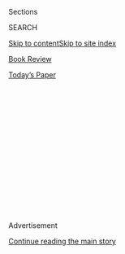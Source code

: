 <div id="app">

<div>

<div>

<div>

<div class="NYTAppHideMasthead css-1q2w90k e1suatyy0">

<div class="section css-ui9rw0 e1suatyy2">

<div class="css-eph4ug er09x8g0">

<div class="css-6n7j50">

</div>

<span class="css-1dv1kvn">Sections</span>

<div class="css-10488qs">

<span class="css-1dv1kvn">SEARCH</span>

</div>

[Skip to content](#site-content)[Skip to site index](#site-index)

</div>

<div id="masthead-section-label" class="css-1wr3we4 eaxe0e00">

[Book
Review](https://www.nytimes3xbfgragh.onion/section/books/review)

</div>

<div class="css-10698na e1huz5gh0">

</div>

</div>

<div id="masthead-bar-one" class="section hasLinks css-15hmgas e1csuq9d3">

<div class="css-uqyvli e1csuq9d0">

</div>

<div class="css-1uqjmks e1csuq9d1">

</div>

<div class="css-9e9ivx">

[](https://myaccount.nytimes3xbfgragh.onion/auth/login?response_type=cookie&client_id=vi)

</div>

<div class="css-1bvtpon e1csuq9d2">

[Today’s
Paper](https://www.nytimes3xbfgragh.onion/section/todayspaper)

</div>

</div>

</div>

</div>

<div data-aria-hidden="false">

<div id="site-content" data-role="main">

<div>

<div class="css-1aor85t" style="opacity:0.000000001;z-index:-1;visibility:hidden">

<div class="css-1hqnpie">

<div class="css-epjblv">

<span class="css-17xtcya">[Book
Review](/section/books/review)</span><span class="css-x15j1o">|</span><span class="css-fwqvlz">February’s
Book Club Pick: The Dickensian Conditions of Life in a For-Profit
Lockup</span>

</div>

<div class="css-k008qs">

<div class="css-1iwv8en">

<span class="css-18z7m18"></span>

<div>

</div>

</div>

<span class="css-1n6z4y">https://nyti.ms/2QgtrfQ</span>

<div class="css-1705lsu">

<div class="css-4xjgmj">

<div class="css-4skfbu" data-role="toolbar" data-aria-label="Social Media Share buttons, Save button, and Comments Panel with current comment count" data-testid="share-tools">

  - 
  - 
  - 
  - 
    
    <div class="css-6n7j50">
    
    </div>

  - 
  - 

</div>

</div>

</div>

</div>

</div>

</div>

<div id="NYT_TOP_BANNER_REGION" class="css-13pd83m">

</div>

<div id="top-wrapper" class="css-1sy8kpn">

<div id="top-slug" class="css-l9onyx">

Advertisement

</div>

[Continue reading the main
story](#after-top)

<div class="ad top-wrapper" style="text-align:center;height:100%;display:block;min-height:250px">

<div id="top" class="place-ad" data-position="top" data-size-key="top">

</div>

</div>

<div id="after-top">

</div>

</div>

<div id="sponsor-wrapper" class="css-1hyfx7x">

<div id="sponsor-slug" class="css-19vbshk">

Supported by

</div>

[Continue reading the main
story](#after-sponsor)

<div id="sponsor" class="ad sponsor-wrapper" style="text-align:center;height:100%;display:block">

</div>

<div id="after-sponsor">

</div>

</div>

Nonfiction

<div class="css-1vkm6nb ehdk2mb0">

# February’s Book Club Pick: The Dickensian Conditions of Life in a For-Profit Lockup

</div>

<div class="css-79elbk" data-testid="photoviewer-wrapper">

<div class="css-z3e15g" data-testid="photoviewer-wrapper-hidden">

</div>

<div class="css-1a48zt4 ehw59r15" data-testid="photoviewer-children">

![<span class="css-cnj6d5 e1z0qqy90" itemprop="copyrightHolder"><span class="css-1ly73wi e1tej78p0">Credit...</span><span><span>Post
Typography</span></span></span>](https://static01.graylady3jvrrxbe.onion/images/2018/10/07/books/review/07Blakeslee-COVER/merlin_144320568_122dfc9a-667b-469c-81ae-9d01dbf97097-articleLarge.jpg?quality=75&auto=webp&disable=upscale)

</div>

</div>

<div class="css-170u9t6">

<div class="css-u7fh8e">

<div class="css-79elbk">

Buy Book<span data-aria-hidden="true">
    ▾</span>

  - [Amazon](https://www.amazon.com/gp/search?index=books&tag=NYTBSREV-20&field-keywords=American+Prison%3A+A+Reporter%E2%80%99s+Undercover+Journey+Into+the+Business+of+Punishment+Shane+Bauer)
  - [Apple
    Books](https://du-gae-books-dot-nyt-du-prd.appspot.com/buy?title=American+Prison%3A+A+Reporter%E2%80%99s+Undercover+Journey+Into+the+Business+of+Punishment&author=Shane+Bauer)
  - [Barnes and
    Noble](https://www.anrdoezrs.net/click-7990613-11819508?url=https%3A%2F%2Fwww.barnesandnoble.com%2Fw%2F%3Fean%3D9780735223585)
  - [Books-A-Million](https://www.anrdoezrs.net/click-7990613-35140?url=https%3A%2F%2Fwww.booksamillion.com%2Fp%2FAmerican%2BPrison%253A%2BA%2BReporter%25E2%2580%2599s%2BUndercover%2BJourney%2BInto%2Bthe%2BBusiness%2Bof%2BPunishment%2FShane%2BBauer%2F9780735223585)
  - [Bookshop](https://bookshop.org/a/3546/9780735223585)
  - [Indiebound](https://www.indiebound.org/book/9780735223585?aff=NYT)

</div>

When you purchase an independently reviewed book through our site, we
earn an affiliate commission.

</div>

</div>

<div class="css-xt80pu e12qa4dv0">

<div class="css-18e8msd">

<div class="css-vp77d3 epjyd6m0">

<div class="css-1baulvz">

By <span class="css-1baulvz last-byline" itemprop="name">Nate
Blakeslee</span>

</div>

</div>

  - Oct. 1,
    2018

  - 
    
    <div class="css-4xjgmj">
    
    <div class="css-d8bdto" data-role="toolbar" data-aria-label="Social Media Share buttons, Save button, and Comments Panel with current comment count" data-testid="share-tools">
    
      - 
      - 
      - 
      - 
        
        <div class="css-6n7j50">
        
        </div>
    
      - 
      - 
    
    </div>
    
    </div>

</div>

</div>

<div class="section meteredContent css-1r7ky0e" name="articleBody" itemprop="articleBody">

<div class="css-1fanzo5 StoryBodyCompanionColumn">

<div class="css-53u6y8">

*(This book was selected as one of The New York Times Book Review’s 10
Best Books of 2018. For the rest of the list, click*
[*here*](https://www.nytimes3xbfgragh.onion/2018/11/29/books/review/best-books.html)*.)*

**AMERICAN PRISON**  
**A Reporter’s Undercover Journey Into the Business of Punishment**  
By Shane Bauer  
Illustrated. 351 pp. Penguin Press. $28.

Two weeks after Shane Bauer, a senior reporter for Mother Jones
magazine, began his undercover stint as a prison guard at Winn
Correctional Center in rural Louisiana, an inmate jumped the razor-wire
fence and sprinted into the surrounding woods. There were no officers in
the guard towers to witness his escape; the private prison company hired
by the state of Louisiana to run the facility, Corrections Corporation
of America (CCA), had decided to save money by leaving those posts
empty. An alarm sounded in the control room, but a guard ostensibly
monitoring the battery of surveillance cameras saw nothing. Rather than
review the footage, she simply switched off the alarm and returned her
attention to whatever was occupying it beforehand. Hours passed before
anybody noticed that the inmate was gone.

</div>

</div>

<div class="css-1fanzo5 StoryBodyCompanionColumn">

<div class="css-53u6y8">

The situation at Winn went downhill from there, as Bauer revealed in a
[35,000-word
exposé](https://www.motherjones.com/politics/2016/06/cca-private-prisons-corrections-corporation-inmates-investigation-bauer/)
that ran in Mother Jones in the summer of 2016, an article that
immediately became one of the most celebrated achievements in that
venerable publication’s recent renaissance. “American Prison” reprises
that page-turning narrative, and adds not only the fascinating back
story of CCA, the nation’s first private prison company, but also an
eye-opening examination of the history of corrections as a profit-making
enterprise, of which the advent of the private prisons that now house 8
percent of American inmates is only the latest
chapter.

<div class="css-79elbk" data-testid="photoviewer-wrapper">

<div class="css-z3e15g" data-testid="photoviewer-wrapper-hidden">

</div>

<div class="css-1a48zt4 ehw59r15" data-testid="photoviewer-children">

<div class="css-zgakxe erfvjey0">

<span class="css-1ly73wi e1tej78p0">Image</span>

<div class="css-zjzyr8">

<div data-testid="lazyimage-container" style="height:587.7333333333332px">

</div>

</div>

</div>

</div>

</div>

Bauer’s reporting has inevitably sparked comparisons to Ted Conover’s
book “Newjack,” for which the renowned journalist spent a year in the
late 1990s working at New York’s infamous Sing Sing prison to better
understand what it’s like to pursue a career as a professional jailer.
But this is not what Bauer is writing about, because a career is not
what a company like CCA offers its employees. At Sing Sing, which is
staffed by state employees, new hires spend two months at a training
academy, enjoy good pay and benefits guaranteed by a strong union, are
supervised by seasoned officers and can look forward to a decent
retirement. At Winn, Bauer gets four weeks of training — when his
instructors show up, that is — and the pay starts at $9 per hour. He
soon discovers that all guards earn that rate, no matter how long they
have worked at Winn. The only way to earn more is to make rank, but most
don’t stay long enough to get promoted. Turnover is so high and staffing
so short that Bauer himself is asked to begin training cadets less than
seven weeks into his tenure.

The company’s main concern seems to be maintaining parity with the local
Walmart, where the pay is comparable, and the conditions presumably less
anxiety-inducing. “People say … we’ll hire anybody,” the prison’s head
of training tells Bauer and his fellow cadets. “Which is not really
true, but if you come here and you breathing and you got a valid
driver’s license and you willing to work, then we’re willing to hire
you.” (Yes, that is an exact quote — Bauer carried a recording device
concealed in a pen.) If you like that line, you’ll love this book; the
sheer number of forehead-slapping quotes from Bauer’s superiors and
fellow guards alone are worth the price of admission.

Every management decision at Winn, Bauer discovers, is dictated by one
imperative: maintaining profitability by squeezing expenses. This begins
with the low pay, which leads to staffing shortages dire enough to
threaten the safety of both guards and inmates. But the crisis at Winn
goes much deeper. During his four-month tenure, Bauer documents a dozen
stabbings; scores of “use of force” incidents (far more than at
comparable state-run units); cell doors that can be opened by inmates;
atrocious medical care; and a seemingly preventable inmate suicide. He
records guards shamelessly admitting that they trained bloodhounds by
using actual inmates, beat inmates outside the view of cameras and
routinely failed to perform the most basic elements of their jobs.

“Ain’t no order here,” a convict says. “Inmates run this bitch, son.” It
is less of a boast than a complaint, because the situation is dangerous
for everybody involved. If Conover set out to discover what it’s like to
be in charge of a prison, Bauer asks a different question: What is it
like to work — or serve time — in a prison where nobody is in charge?

</div>

</div>

<div class="css-1fanzo5 StoryBodyCompanionColumn">

<div class="css-53u6y8">

His survey of profit-driven incarceration begins in the mid-19th century
and strikes a familiar theme, that mass incarceration in the South was
simply slavery by another name. But Bauer adds new details, especially
about the history of convict leasing, in which entire prisons — filled
mostly with African-American inmates — were rented out to individuals or
companies to provide a captive work force. Convicts did more than plant
cotton. The textile mill inside Texas’ first penitentiary became the
largest factory in the state, and inmates were used throughout the South
to dig mines and build railroads, generally working under horrible
conditions. Death rates were staggeringly high; convicts, unlike slaves,
cost nothing to replace. As much as anything, this is the story of the
South trying to compete with Northern industry without disturbing the
region’s existing power structure, which is to say, without labor
unions. Inmates were the original scabs.

<div class="css-79elbk" data-testid="photoviewer-wrapper">

<div class="css-z3e15g" data-testid="photoviewer-wrapper-hidden">

</div>

<div class="css-1a48zt4 ehw59r15" data-testid="photoviewer-children">

<div class="css-zgakxe erfvjey0">

<span class="css-1ly73wi e1tej78p0">Image</span>

<div class="css-zjzyr8">

<div data-testid="lazyimage-container" style="height:580px">

</div>

</div>

</div>

<span class="css-16f3y1r e13ogyst0" data-aria-hidden="true">Shane
Bauer</span><span class="css-cnj6d5 e1z0qqy90" itemprop="copyrightHolder"><span class="css-1ly73wi e1tej78p0">Credit...</span><span>Ted
Ely</span></span>

</div>

</div>

Prisons operated by companies like CCA (recently rebranded as
CoreCivic), which was founded in 1983 and is now a $3.04 billion
publicly traded concern, don’t typically grow crops or manufacture
anything of value. Inmates themselves are the commodities, and money is
made by persuading legislators that a private operator can confine and
care for them more cheaply — in Winn’s case, $34 per inmate per day —
than the state. Of course, penny-pinching and staff shortages are found
at state-run lockups, too (especially in places like Louisiana), but
there is another consideration when a profit-seeking middleman gets
involved: What happens when setting a prisoner free is detrimental to a
company’s bottom line? Bauer discovers that a Winn inmate was held for a
full year after he was eligible for release, ostensibly because he had
no address in Louisiana that would take him in — a technicality that
presumably earned the company an additional $12,410 from his continued
incarceration.

It’s not just the convicts who are being exploited. Most of the guards
at Winn, like Bauer himself, are afraid of their charges and resentful
of the chaos that makes their jobs more dangerous. Bauer is a generous
narrator with a nice ear for detail, and his colleagues come across as
sympathetic characters, with a few notable exceptions. In a wonderful
twist, he interviews a number of them after his deception is eventually
exposed. How much loyalty does $9 per hour buy? About as much as you’d
imagine; most are all too happy to help pull the curtain back on CCA.

Bauer’s takeaway is that private prisons like Winn can’t be fixed, that
the profit motive inevitably drives companies to take risks and cut
corners. He’s not the only one to draw that conclusion; after Mother
Jones ran his article, Bauer was invited to Washington to talk to
federal officials studying the efficacy of private prisons. Not long
after, the Obama administration announced that the Department of Justice
would no longer contract with CCA or its ilk. It turned out to be a
short-lived mandate, reversed almost immediately by the incoming
attorney general, Jeff Sessions. Today the industry is thriving thanks
to a bull market in immigrant detention.

As for Winn, conditions at the unit continued to deteriorate until
personnel from a state-run prison stormed in and temporarily regained
control. Two weeks after Bauer left, CCA voluntarily withdrew from its
contract, essentially admitting that the facility was a lost cause.
Louisiana officials didn’t see it that way, however. Another company,
LaSalle Corrections, promptly took over management of Winn, though the
state is no longer paying CCA’s bargain rate of $34 per day.

LaSalle agreed to do the job for $24.

</div>

</div>

</div>

<div>

</div>

<div>

</div>

<div>

</div>

<div>

<div id="bottom-wrapper" class="css-1ede5it">

<div id="bottom-slug" class="css-l9onyx">

Advertisement

</div>

[Continue reading the main
story](#after-bottom)

<div id="bottom" class="ad bottom-wrapper" style="text-align:center;height:100%;display:block;min-height:90px">

</div>

<div id="after-bottom">

</div>

</div>

</div>

</div>

</div>

## Site Index

<div>

</div>

## Site Information Navigation

  - [© <span>2020</span> <span>The New York Times
    Company</span>](https://help.nytimes3xbfgragh.onion/hc/en-us/articles/115014792127-Copyright-notice)

<!-- end list -->

  - [NYTCo](https://www.nytco.com/)
  - [Contact
    Us](https://help.nytimes3xbfgragh.onion/hc/en-us/articles/115015385887-Contact-Us)
  - [Work with us](https://www.nytco.com/careers/)
  - [Advertise](https://nytmediakit.com/)
  - [T Brand Studio](http://www.tbrandstudio.com/)
  - [Your Ad
    Choices](https://www.nytimes3xbfgragh.onion/privacy/cookie-policy#how-do-i-manage-trackers)
  - [Privacy](https://www.nytimes3xbfgragh.onion/privacy)
  - [Terms of
    Service](https://help.nytimes3xbfgragh.onion/hc/en-us/articles/115014893428-Terms-of-service)
  - [Terms of
    Sale](https://help.nytimes3xbfgragh.onion/hc/en-us/articles/115014893968-Terms-of-sale)
  - [Site
    Map](https://spiderbites.nytimes3xbfgragh.onion)
  - [Help](https://help.nytimes3xbfgragh.onion/hc/en-us)
  - [Subscriptions](https://www.nytimes3xbfgragh.onion/subscription?campaignId=37WXW)

</div>

</div>

</div>

</div>
